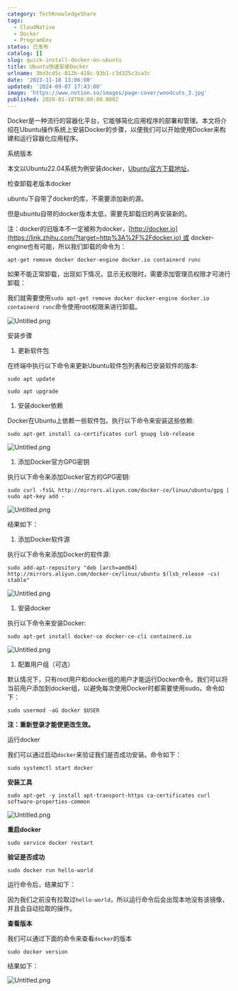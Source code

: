 ```yaml
---
category: TechKnowledgeShare
tags:
  - CloudNative
  - Docker
  - ProgramEnv
status: 已发布
catalog: []
slug: quick-install-docker-on-ubuntu
title: Ubuntu快速安装Docker
urlname: 3bd3cd5c-012b-418c-93b1-c3d325c3ca3c
date: '2023-11-18 13:06:00'
updated: '2024-09-07 17:43:00'
image: 'https://www.notion.so/images/page-cover/woodcuts_3.jpg'
published: 2020-01-18T08:00:00.000Z
---
```


Docker是一种流行的容器化平台，它能够简化应用程序的部署和管理。本文将介绍在Ubuntu操作系统上安装Docker的步骤，以便我们可以开始使用Docker来构建和运行容器化应用程序。


系统版本


本文以Ubuntu22.04系统为例安装docker，[Ubuntu官方下载地址](https://link.zhihu.com/?target=https%3A%2F%2Fubuntu.com%2Fdownload)。


检查卸载老版本docker


ubuntu下自带了docker的库，不需要添加新的源。


但是ubuntu自带的docker版本太低，需要先卸载旧的再安装新的。


注：docker的旧版本不一定被称为docker，[http://docker.io](https://link.zhihu.com/?target=http%3A%2F%2Fdocker.io) 或 docker-engine也有可能，所以我们卸载的命令为：


`apt-get remove docker docker-engine docker.io containerd runc`


如果不能正常卸载，出现如下情况，显示无权限时，需要添加管理员权限才可进行卸载：


我们就需要使用`sudo apt-get remove docker docker-engine docker.io containerd runc`命令使用root权限来进行卸载。


![Untitled.png](https://prod-files-secure.s3.us-west-2.amazonaws.com/5d24fe63-e567-4804-86f9-9fdc62e13082/39952d0f-7851-4550-b715-72a33876c773/Untitled.png?X-Amz-Algorithm=AWS4-HMAC-SHA256&X-Amz-Content-Sha256=UNSIGNED-PAYLOAD&X-Amz-Credential=ASIAZI2LB466REPBMSUI%2F20250219%2Fus-west-2%2Fs3%2Faws4_request&X-Amz-Date=20250219T213251Z&X-Amz-Expires=3600&X-Amz-Security-Token=IQoJb3JpZ2luX2VjEIT%2F%2F%2F%2F%2F%2F%2F%2F%2F%2FwEaCXVzLXdlc3QtMiJHMEUCIQDr3yw%2FPyIAiZ88Pr0CPSuIf%2B8ZJDkfFivihqcgxeI%2BxwIgIW%2F05%2BWjNUaMJJQjRjg7bcw847z5jhGOWkzimEhHBwoqiAQIrf%2F%2F%2F%2F%2F%2F%2F%2F%2F%2FARAAGgw2Mzc0MjMxODM4MDUiDFfH0W8FFmWOw2od4SrcA8VBi3OYW2JU0yx4g5X9FsV5GstgHyTJLyY5YW7diVvAvPU7jMjOJyutsb4CZjKx3Xt%2BzX1pIcddcUbdSJ7ATV2AI%2BwmcnKoJufrWqxqOW5DPGQA%2FKsa%2FHGmp%2BgP%2FwhiR7ghXwImzRlN2mG0KLYbiUMKx7%2FTEYGvb0to59RN%2FlXqvGx5CJrZAKwoC2fQJfvUJDA8m0IjbQQD%2Br9CNUqDvQQLe51LF7PE1i6MfA06mj5UYiWeKyuuLgk%2BY41%2BWAj3hXKHcmr6SIAkvjlkWbR8wbtc0uKxzzHAz6y7IixQTWdA7PGN6YDL8JGakHii0Aa6tAa06ZFhbEKdFiqskC1xUsjyexXrMB3KoXN7T79Z2DCpznCtu7mrW0cJbh%2FCeUzbCWnccHUpWbehrCOhZczoVI9CtqIEqTKOGZqnvu65Flm5EVQA7TRSZVLep4FXpuKOpdjB%2Bj0sbelOTKLuen%2FKlYXE84xZaXftuiWsi9zIWFjDnNQNWUONJnpJF9DCvtF1t%2Bbebde7HYuA%2B3zGt916%2Bm2bN6H6zyRSwpovaEE%2BEAGXPULZoVPDGKtz5OtQNG%2B5h%2BcofCmX%2FjyMGL2SuYi%2FvXOnEK9R3%2F97a%2BFNu%2BKp8L8bHu2HByjTWfTwxxetMMTt2L0GOqUBa0SSUgdc6uQzRwvkdLVkEBFlQl0qZrx%2FajuBvAgf4JbZ961fCSA%2B1VY6U%2F5LeEPEXqEnjx%2FItJDFG9oCRhXkRI9yrupPtL1mH%2BJSsBlXruFjiO7E8Za8Vs9YrdBUFQuLVpbiLE%2FIuRGlJa6U%2FE5U1nFEXLf3naTsv81kQeRB%2BYAt6%2BkhNiFRCP5XO4F8OEPcxDvHzlmv6fBN7dG9xovSpuQscXAD&X-Amz-Signature=3823b7275befa320f6371040c95f251050e784d1681a7ecd77f7cca48107f82d&X-Amz-SignedHeaders=host&x-id=GetObject)


安装步骤

1. 更新软件包

在终端中执行以下命令来更新Ubuntu软件包列表和已安装软件的版本:


`sudo apt update`


`sudo apt upgrade`

1. 安装docker依赖

Docker在Ubuntu上依赖一些软件包。执行以下命令来安装这些依赖:


`sudo apt-get install ca-certificates curl gnupg lsb-release`


![Untitled.png](https://prod-files-secure.s3.us-west-2.amazonaws.com/5d24fe63-e567-4804-86f9-9fdc62e13082/b5a549a8-6621-4824-a151-93e8b0592f14/Untitled.png?X-Amz-Algorithm=AWS4-HMAC-SHA256&X-Amz-Content-Sha256=UNSIGNED-PAYLOAD&X-Amz-Credential=ASIAZI2LB466REPBMSUI%2F20250219%2Fus-west-2%2Fs3%2Faws4_request&X-Amz-Date=20250219T213251Z&X-Amz-Expires=3600&X-Amz-Security-Token=IQoJb3JpZ2luX2VjEIT%2F%2F%2F%2F%2F%2F%2F%2F%2F%2FwEaCXVzLXdlc3QtMiJHMEUCIQDr3yw%2FPyIAiZ88Pr0CPSuIf%2B8ZJDkfFivihqcgxeI%2BxwIgIW%2F05%2BWjNUaMJJQjRjg7bcw847z5jhGOWkzimEhHBwoqiAQIrf%2F%2F%2F%2F%2F%2F%2F%2F%2F%2FARAAGgw2Mzc0MjMxODM4MDUiDFfH0W8FFmWOw2od4SrcA8VBi3OYW2JU0yx4g5X9FsV5GstgHyTJLyY5YW7diVvAvPU7jMjOJyutsb4CZjKx3Xt%2BzX1pIcddcUbdSJ7ATV2AI%2BwmcnKoJufrWqxqOW5DPGQA%2FKsa%2FHGmp%2BgP%2FwhiR7ghXwImzRlN2mG0KLYbiUMKx7%2FTEYGvb0to59RN%2FlXqvGx5CJrZAKwoC2fQJfvUJDA8m0IjbQQD%2Br9CNUqDvQQLe51LF7PE1i6MfA06mj5UYiWeKyuuLgk%2BY41%2BWAj3hXKHcmr6SIAkvjlkWbR8wbtc0uKxzzHAz6y7IixQTWdA7PGN6YDL8JGakHii0Aa6tAa06ZFhbEKdFiqskC1xUsjyexXrMB3KoXN7T79Z2DCpznCtu7mrW0cJbh%2FCeUzbCWnccHUpWbehrCOhZczoVI9CtqIEqTKOGZqnvu65Flm5EVQA7TRSZVLep4FXpuKOpdjB%2Bj0sbelOTKLuen%2FKlYXE84xZaXftuiWsi9zIWFjDnNQNWUONJnpJF9DCvtF1t%2Bbebde7HYuA%2B3zGt916%2Bm2bN6H6zyRSwpovaEE%2BEAGXPULZoVPDGKtz5OtQNG%2B5h%2BcofCmX%2FjyMGL2SuYi%2FvXOnEK9R3%2F97a%2BFNu%2BKp8L8bHu2HByjTWfTwxxetMMTt2L0GOqUBa0SSUgdc6uQzRwvkdLVkEBFlQl0qZrx%2FajuBvAgf4JbZ961fCSA%2B1VY6U%2F5LeEPEXqEnjx%2FItJDFG9oCRhXkRI9yrupPtL1mH%2BJSsBlXruFjiO7E8Za8Vs9YrdBUFQuLVpbiLE%2FIuRGlJa6U%2FE5U1nFEXLf3naTsv81kQeRB%2BYAt6%2BkhNiFRCP5XO4F8OEPcxDvHzlmv6fBN7dG9xovSpuQscXAD&X-Amz-Signature=4cbf0921395e14f6607dc7131e48d53a0be3c377ee98021907bd97b3e545e009&X-Amz-SignedHeaders=host&x-id=GetObject)

1. 添加Docker官方GPG密钥

执行以下命令来添加Docker官方的GPG密钥:


`sudo curl -fsSL http://mirrors.aliyun.com/docker-ce/linux/ubuntu/gpg | sudo apt-key add -`


![Untitled.png](https://prod-files-secure.s3.us-west-2.amazonaws.com/5d24fe63-e567-4804-86f9-9fdc62e13082/98014b5e-f5b7-4b16-804e-ab6917971bd3/Untitled.png?X-Amz-Algorithm=AWS4-HMAC-SHA256&X-Amz-Content-Sha256=UNSIGNED-PAYLOAD&X-Amz-Credential=ASIAZI2LB466REPBMSUI%2F20250219%2Fus-west-2%2Fs3%2Faws4_request&X-Amz-Date=20250219T213251Z&X-Amz-Expires=3600&X-Amz-Security-Token=IQoJb3JpZ2luX2VjEIT%2F%2F%2F%2F%2F%2F%2F%2F%2F%2FwEaCXVzLXdlc3QtMiJHMEUCIQDr3yw%2FPyIAiZ88Pr0CPSuIf%2B8ZJDkfFivihqcgxeI%2BxwIgIW%2F05%2BWjNUaMJJQjRjg7bcw847z5jhGOWkzimEhHBwoqiAQIrf%2F%2F%2F%2F%2F%2F%2F%2F%2F%2FARAAGgw2Mzc0MjMxODM4MDUiDFfH0W8FFmWOw2od4SrcA8VBi3OYW2JU0yx4g5X9FsV5GstgHyTJLyY5YW7diVvAvPU7jMjOJyutsb4CZjKx3Xt%2BzX1pIcddcUbdSJ7ATV2AI%2BwmcnKoJufrWqxqOW5DPGQA%2FKsa%2FHGmp%2BgP%2FwhiR7ghXwImzRlN2mG0KLYbiUMKx7%2FTEYGvb0to59RN%2FlXqvGx5CJrZAKwoC2fQJfvUJDA8m0IjbQQD%2Br9CNUqDvQQLe51LF7PE1i6MfA06mj5UYiWeKyuuLgk%2BY41%2BWAj3hXKHcmr6SIAkvjlkWbR8wbtc0uKxzzHAz6y7IixQTWdA7PGN6YDL8JGakHii0Aa6tAa06ZFhbEKdFiqskC1xUsjyexXrMB3KoXN7T79Z2DCpznCtu7mrW0cJbh%2FCeUzbCWnccHUpWbehrCOhZczoVI9CtqIEqTKOGZqnvu65Flm5EVQA7TRSZVLep4FXpuKOpdjB%2Bj0sbelOTKLuen%2FKlYXE84xZaXftuiWsi9zIWFjDnNQNWUONJnpJF9DCvtF1t%2Bbebde7HYuA%2B3zGt916%2Bm2bN6H6zyRSwpovaEE%2BEAGXPULZoVPDGKtz5OtQNG%2B5h%2BcofCmX%2FjyMGL2SuYi%2FvXOnEK9R3%2F97a%2BFNu%2BKp8L8bHu2HByjTWfTwxxetMMTt2L0GOqUBa0SSUgdc6uQzRwvkdLVkEBFlQl0qZrx%2FajuBvAgf4JbZ961fCSA%2B1VY6U%2F5LeEPEXqEnjx%2FItJDFG9oCRhXkRI9yrupPtL1mH%2BJSsBlXruFjiO7E8Za8Vs9YrdBUFQuLVpbiLE%2FIuRGlJa6U%2FE5U1nFEXLf3naTsv81kQeRB%2BYAt6%2BkhNiFRCP5XO4F8OEPcxDvHzlmv6fBN7dG9xovSpuQscXAD&X-Amz-Signature=f925d79b7fe45170b96ae4af57eaf13693811ed14bde5e1a36a2ebacedf202f0&X-Amz-SignedHeaders=host&x-id=GetObject)


结果如下：

1. 添加Docker软件源

执行以下命令来添加Docker的软件源:


`sudo add-apt-repository "deb [arch=amd64] http://mirrors.aliyun.com/docker-ce/linux/ubuntu $(lsb_release -cs) stable"`


![Untitled.png](https://prod-files-secure.s3.us-west-2.amazonaws.com/5d24fe63-e567-4804-86f9-9fdc62e13082/7fc5bdbe-9d4c-48b8-ba03-3309380f47ba/Untitled.png?X-Amz-Algorithm=AWS4-HMAC-SHA256&X-Amz-Content-Sha256=UNSIGNED-PAYLOAD&X-Amz-Credential=ASIAZI2LB466REPBMSUI%2F20250219%2Fus-west-2%2Fs3%2Faws4_request&X-Amz-Date=20250219T213250Z&X-Amz-Expires=3600&X-Amz-Security-Token=IQoJb3JpZ2luX2VjEIT%2F%2F%2F%2F%2F%2F%2F%2F%2F%2FwEaCXVzLXdlc3QtMiJHMEUCIQDr3yw%2FPyIAiZ88Pr0CPSuIf%2B8ZJDkfFivihqcgxeI%2BxwIgIW%2F05%2BWjNUaMJJQjRjg7bcw847z5jhGOWkzimEhHBwoqiAQIrf%2F%2F%2F%2F%2F%2F%2F%2F%2F%2FARAAGgw2Mzc0MjMxODM4MDUiDFfH0W8FFmWOw2od4SrcA8VBi3OYW2JU0yx4g5X9FsV5GstgHyTJLyY5YW7diVvAvPU7jMjOJyutsb4CZjKx3Xt%2BzX1pIcddcUbdSJ7ATV2AI%2BwmcnKoJufrWqxqOW5DPGQA%2FKsa%2FHGmp%2BgP%2FwhiR7ghXwImzRlN2mG0KLYbiUMKx7%2FTEYGvb0to59RN%2FlXqvGx5CJrZAKwoC2fQJfvUJDA8m0IjbQQD%2Br9CNUqDvQQLe51LF7PE1i6MfA06mj5UYiWeKyuuLgk%2BY41%2BWAj3hXKHcmr6SIAkvjlkWbR8wbtc0uKxzzHAz6y7IixQTWdA7PGN6YDL8JGakHii0Aa6tAa06ZFhbEKdFiqskC1xUsjyexXrMB3KoXN7T79Z2DCpznCtu7mrW0cJbh%2FCeUzbCWnccHUpWbehrCOhZczoVI9CtqIEqTKOGZqnvu65Flm5EVQA7TRSZVLep4FXpuKOpdjB%2Bj0sbelOTKLuen%2FKlYXE84xZaXftuiWsi9zIWFjDnNQNWUONJnpJF9DCvtF1t%2Bbebde7HYuA%2B3zGt916%2Bm2bN6H6zyRSwpovaEE%2BEAGXPULZoVPDGKtz5OtQNG%2B5h%2BcofCmX%2FjyMGL2SuYi%2FvXOnEK9R3%2F97a%2BFNu%2BKp8L8bHu2HByjTWfTwxxetMMTt2L0GOqUBa0SSUgdc6uQzRwvkdLVkEBFlQl0qZrx%2FajuBvAgf4JbZ961fCSA%2B1VY6U%2F5LeEPEXqEnjx%2FItJDFG9oCRhXkRI9yrupPtL1mH%2BJSsBlXruFjiO7E8Za8Vs9YrdBUFQuLVpbiLE%2FIuRGlJa6U%2FE5U1nFEXLf3naTsv81kQeRB%2BYAt6%2BkhNiFRCP5XO4F8OEPcxDvHzlmv6fBN7dG9xovSpuQscXAD&X-Amz-Signature=0e43b9ff42c3228cb8b413b1677c272b2356bedf68a9617e051e5ec0ceccfa64&X-Amz-SignedHeaders=host&x-id=GetObject)

1. 安装docker

执行以下命令来安装Docker:


`sudo apt-get install docker-ce docker-ce-cli containerd.io`


![Untitled.png](https://prod-files-secure.s3.us-west-2.amazonaws.com/5d24fe63-e567-4804-86f9-9fdc62e13082/d5ede442-ffc5-49c3-a76a-76559a797244/Untitled.png?X-Amz-Algorithm=AWS4-HMAC-SHA256&X-Amz-Content-Sha256=UNSIGNED-PAYLOAD&X-Amz-Credential=ASIAZI2LB466REPBMSUI%2F20250219%2Fus-west-2%2Fs3%2Faws4_request&X-Amz-Date=20250219T213250Z&X-Amz-Expires=3600&X-Amz-Security-Token=IQoJb3JpZ2luX2VjEIT%2F%2F%2F%2F%2F%2F%2F%2F%2F%2FwEaCXVzLXdlc3QtMiJHMEUCIQDr3yw%2FPyIAiZ88Pr0CPSuIf%2B8ZJDkfFivihqcgxeI%2BxwIgIW%2F05%2BWjNUaMJJQjRjg7bcw847z5jhGOWkzimEhHBwoqiAQIrf%2F%2F%2F%2F%2F%2F%2F%2F%2F%2FARAAGgw2Mzc0MjMxODM4MDUiDFfH0W8FFmWOw2od4SrcA8VBi3OYW2JU0yx4g5X9FsV5GstgHyTJLyY5YW7diVvAvPU7jMjOJyutsb4CZjKx3Xt%2BzX1pIcddcUbdSJ7ATV2AI%2BwmcnKoJufrWqxqOW5DPGQA%2FKsa%2FHGmp%2BgP%2FwhiR7ghXwImzRlN2mG0KLYbiUMKx7%2FTEYGvb0to59RN%2FlXqvGx5CJrZAKwoC2fQJfvUJDA8m0IjbQQD%2Br9CNUqDvQQLe51LF7PE1i6MfA06mj5UYiWeKyuuLgk%2BY41%2BWAj3hXKHcmr6SIAkvjlkWbR8wbtc0uKxzzHAz6y7IixQTWdA7PGN6YDL8JGakHii0Aa6tAa06ZFhbEKdFiqskC1xUsjyexXrMB3KoXN7T79Z2DCpznCtu7mrW0cJbh%2FCeUzbCWnccHUpWbehrCOhZczoVI9CtqIEqTKOGZqnvu65Flm5EVQA7TRSZVLep4FXpuKOpdjB%2Bj0sbelOTKLuen%2FKlYXE84xZaXftuiWsi9zIWFjDnNQNWUONJnpJF9DCvtF1t%2Bbebde7HYuA%2B3zGt916%2Bm2bN6H6zyRSwpovaEE%2BEAGXPULZoVPDGKtz5OtQNG%2B5h%2BcofCmX%2FjyMGL2SuYi%2FvXOnEK9R3%2F97a%2BFNu%2BKp8L8bHu2HByjTWfTwxxetMMTt2L0GOqUBa0SSUgdc6uQzRwvkdLVkEBFlQl0qZrx%2FajuBvAgf4JbZ961fCSA%2B1VY6U%2F5LeEPEXqEnjx%2FItJDFG9oCRhXkRI9yrupPtL1mH%2BJSsBlXruFjiO7E8Za8Vs9YrdBUFQuLVpbiLE%2FIuRGlJa6U%2FE5U1nFEXLf3naTsv81kQeRB%2BYAt6%2BkhNiFRCP5XO4F8OEPcxDvHzlmv6fBN7dG9xovSpuQscXAD&X-Amz-Signature=5bb920940f5796f9e39d21ebcaaa8603bcded3e6a9894260c0a7fb6b64c44c7f&X-Amz-SignedHeaders=host&x-id=GetObject)

1. 配置用户组（可选）

默认情况下，只有root用户和docker组的用户才能运行Docker命令。我们可以将当前用户添加到docker组，以避免每次使用Docker时都需要使用sudo。命令如下：


`sudo usermod -aG docker $USER`


**注：重新登录才能使更改生效。**


运行docker


我们可以通过启动`docker`来验证我们是否成功安装。命令如下：


`sudo systemctl start docker`


**安装工具**


`sudo apt-get -y install apt-transport-https ca-certificates curl software-properties-common`


![Untitled.png](https://prod-files-secure.s3.us-west-2.amazonaws.com/5d24fe63-e567-4804-86f9-9fdc62e13082/0c3615c1-94db-46f5-9743-68bb221a9964/Untitled.png?X-Amz-Algorithm=AWS4-HMAC-SHA256&X-Amz-Content-Sha256=UNSIGNED-PAYLOAD&X-Amz-Credential=ASIAZI2LB466REPBMSUI%2F20250219%2Fus-west-2%2Fs3%2Faws4_request&X-Amz-Date=20250219T213251Z&X-Amz-Expires=3600&X-Amz-Security-Token=IQoJb3JpZ2luX2VjEIT%2F%2F%2F%2F%2F%2F%2F%2F%2F%2FwEaCXVzLXdlc3QtMiJHMEUCIQDr3yw%2FPyIAiZ88Pr0CPSuIf%2B8ZJDkfFivihqcgxeI%2BxwIgIW%2F05%2BWjNUaMJJQjRjg7bcw847z5jhGOWkzimEhHBwoqiAQIrf%2F%2F%2F%2F%2F%2F%2F%2F%2F%2FARAAGgw2Mzc0MjMxODM4MDUiDFfH0W8FFmWOw2od4SrcA8VBi3OYW2JU0yx4g5X9FsV5GstgHyTJLyY5YW7diVvAvPU7jMjOJyutsb4CZjKx3Xt%2BzX1pIcddcUbdSJ7ATV2AI%2BwmcnKoJufrWqxqOW5DPGQA%2FKsa%2FHGmp%2BgP%2FwhiR7ghXwImzRlN2mG0KLYbiUMKx7%2FTEYGvb0to59RN%2FlXqvGx5CJrZAKwoC2fQJfvUJDA8m0IjbQQD%2Br9CNUqDvQQLe51LF7PE1i6MfA06mj5UYiWeKyuuLgk%2BY41%2BWAj3hXKHcmr6SIAkvjlkWbR8wbtc0uKxzzHAz6y7IixQTWdA7PGN6YDL8JGakHii0Aa6tAa06ZFhbEKdFiqskC1xUsjyexXrMB3KoXN7T79Z2DCpznCtu7mrW0cJbh%2FCeUzbCWnccHUpWbehrCOhZczoVI9CtqIEqTKOGZqnvu65Flm5EVQA7TRSZVLep4FXpuKOpdjB%2Bj0sbelOTKLuen%2FKlYXE84xZaXftuiWsi9zIWFjDnNQNWUONJnpJF9DCvtF1t%2Bbebde7HYuA%2B3zGt916%2Bm2bN6H6zyRSwpovaEE%2BEAGXPULZoVPDGKtz5OtQNG%2B5h%2BcofCmX%2FjyMGL2SuYi%2FvXOnEK9R3%2F97a%2BFNu%2BKp8L8bHu2HByjTWfTwxxetMMTt2L0GOqUBa0SSUgdc6uQzRwvkdLVkEBFlQl0qZrx%2FajuBvAgf4JbZ961fCSA%2B1VY6U%2F5LeEPEXqEnjx%2FItJDFG9oCRhXkRI9yrupPtL1mH%2BJSsBlXruFjiO7E8Za8Vs9YrdBUFQuLVpbiLE%2FIuRGlJa6U%2FE5U1nFEXLf3naTsv81kQeRB%2BYAt6%2BkhNiFRCP5XO4F8OEPcxDvHzlmv6fBN7dG9xovSpuQscXAD&X-Amz-Signature=dd901a9a2ef338024d74e766976bb67b01d40084cf9d98c6ea01bc6803a4004e&X-Amz-SignedHeaders=host&x-id=GetObject)


**重启docker**


`sudo service docker restart`


**验证是否成功**


`sudo docker run hello-world`


运行命令后，结果如下：


因为我们之前没有拉取过`hello-world`，所以运行命令后会出现本地没有该镜像，并且会自动拉取的操作。


**查看版本**


我们可以通过下面的命令来查看`docker`的版本


`sudo docker version`


结果如下：


![Untitled.png](https://prod-files-secure.s3.us-west-2.amazonaws.com/5d24fe63-e567-4804-86f9-9fdc62e13082/efdb509a-3c1e-41a3-91ee-a1bd88793688/Untitled.png?X-Amz-Algorithm=AWS4-HMAC-SHA256&X-Amz-Content-Sha256=UNSIGNED-PAYLOAD&X-Amz-Credential=ASIAZI2LB466REPBMSUI%2F20250219%2Fus-west-2%2Fs3%2Faws4_request&X-Amz-Date=20250219T213251Z&X-Amz-Expires=3600&X-Amz-Security-Token=IQoJb3JpZ2luX2VjEIT%2F%2F%2F%2F%2F%2F%2F%2F%2F%2FwEaCXVzLXdlc3QtMiJHMEUCIQDr3yw%2FPyIAiZ88Pr0CPSuIf%2B8ZJDkfFivihqcgxeI%2BxwIgIW%2F05%2BWjNUaMJJQjRjg7bcw847z5jhGOWkzimEhHBwoqiAQIrf%2F%2F%2F%2F%2F%2F%2F%2F%2F%2FARAAGgw2Mzc0MjMxODM4MDUiDFfH0W8FFmWOw2od4SrcA8VBi3OYW2JU0yx4g5X9FsV5GstgHyTJLyY5YW7diVvAvPU7jMjOJyutsb4CZjKx3Xt%2BzX1pIcddcUbdSJ7ATV2AI%2BwmcnKoJufrWqxqOW5DPGQA%2FKsa%2FHGmp%2BgP%2FwhiR7ghXwImzRlN2mG0KLYbiUMKx7%2FTEYGvb0to59RN%2FlXqvGx5CJrZAKwoC2fQJfvUJDA8m0IjbQQD%2Br9CNUqDvQQLe51LF7PE1i6MfA06mj5UYiWeKyuuLgk%2BY41%2BWAj3hXKHcmr6SIAkvjlkWbR8wbtc0uKxzzHAz6y7IixQTWdA7PGN6YDL8JGakHii0Aa6tAa06ZFhbEKdFiqskC1xUsjyexXrMB3KoXN7T79Z2DCpznCtu7mrW0cJbh%2FCeUzbCWnccHUpWbehrCOhZczoVI9CtqIEqTKOGZqnvu65Flm5EVQA7TRSZVLep4FXpuKOpdjB%2Bj0sbelOTKLuen%2FKlYXE84xZaXftuiWsi9zIWFjDnNQNWUONJnpJF9DCvtF1t%2Bbebde7HYuA%2B3zGt916%2Bm2bN6H6zyRSwpovaEE%2BEAGXPULZoVPDGKtz5OtQNG%2B5h%2BcofCmX%2FjyMGL2SuYi%2FvXOnEK9R3%2F97a%2BFNu%2BKp8L8bHu2HByjTWfTwxxetMMTt2L0GOqUBa0SSUgdc6uQzRwvkdLVkEBFlQl0qZrx%2FajuBvAgf4JbZ961fCSA%2B1VY6U%2F5LeEPEXqEnjx%2FItJDFG9oCRhXkRI9yrupPtL1mH%2BJSsBlXruFjiO7E8Za8Vs9YrdBUFQuLVpbiLE%2FIuRGlJa6U%2FE5U1nFEXLf3naTsv81kQeRB%2BYAt6%2BkhNiFRCP5XO4F8OEPcxDvHzlmv6fBN7dG9xovSpuQscXAD&X-Amz-Signature=fab0e896407595ea7576c17dc4c938ddeae461ecda01c2a0086a25930d5f0773&X-Amz-SignedHeaders=host&x-id=GetObject)

